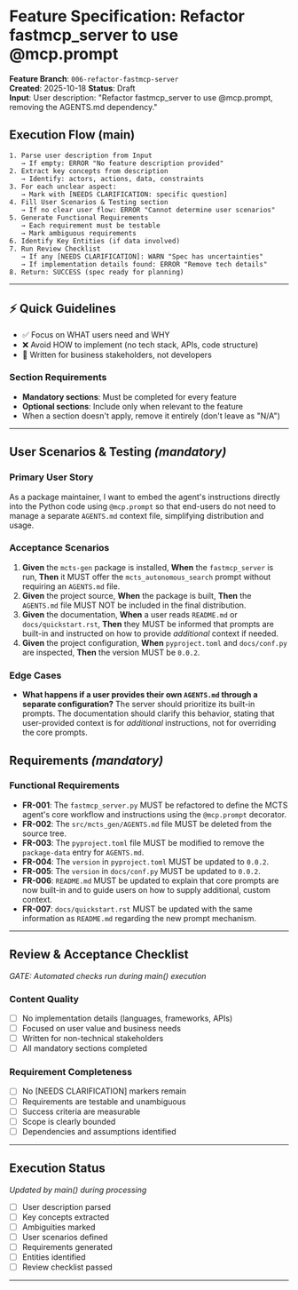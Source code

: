 # Feature Specification: Refactor fastmcp_server to use @mcp.prompt

**Feature Branch**: `006-refactor-fastmcp-server`  
**Created**: 2025-10-18
**Status**: Draft  
**Input**: User description: "Refactor fastmcp_server to use @mcp.prompt, removing the AGENTS.md dependency."

## Execution Flow (main)
```
1. Parse user description from Input
   → If empty: ERROR "No feature description provided"
2. Extract key concepts from description
   → Identify: actors, actions, data, constraints
3. For each unclear aspect:
   → Mark with [NEEDS CLARIFICATION: specific question]
4. Fill User Scenarios & Testing section
   → If no clear user flow: ERROR "Cannot determine user scenarios"
5. Generate Functional Requirements
   → Each requirement must be testable
   → Mark ambiguous requirements
6. Identify Key Entities (if data involved)
7. Run Review Checklist
   → If any [NEEDS CLARIFICATION]: WARN "Spec has uncertainties"
   → If implementation details found: ERROR "Remove tech details"
8. Return: SUCCESS (spec ready for planning)
```

---

## ⚡ Quick Guidelines
- ✅ Focus on WHAT users need and WHY
- ❌ Avoid HOW to implement (no tech stack, APIs, code structure)
- 👥 Written for business stakeholders, not developers

### Section Requirements
- **Mandatory sections**: Must be completed for every feature
- **Optional sections**: Include only when relevant to the feature
- When a section doesn't apply, remove it entirely (don't leave as "N/A")

---

## User Scenarios & Testing *(mandatory)*

### Primary User Story
As a package maintainer, I want to embed the agent's instructions directly into the Python code using `@mcp.prompt` so that end-users do not need to manage a separate `AGENTS.md` context file, simplifying distribution and usage.

### Acceptance Scenarios
1. **Given** the `mcts-gen` package is installed, **When** the `fastmcp_server` is run, **Then** it MUST offer the `mcts_autonomous_search` prompt without requiring an `AGENTS.md` file.
2. **Given** the project source, **When** the package is built, **Then** the `AGENTS.md` file MUST NOT be included in the final distribution.
3. **Given** the documentation, **When** a user reads `README.md` or `docs/quickstart.rst`, **Then** they MUST be informed that prompts are built-in and instructed on how to provide *additional* context if needed.
4. **Given** the project configuration, **When** `pyproject.toml` and `docs/conf.py` are inspected, **Then** the version MUST be `0.0.2`.

### Edge Cases
- **What happens if a user provides their own `AGENTS.md` through a separate configuration?** The server should prioritize its built-in prompts. The documentation should clarify this behavior, stating that user-provided context is for *additional* instructions, not for overriding the core prompts.

## Requirements *(mandatory)*

### Functional Requirements
- **FR-001**: The `fastmcp_server.py` MUST be refactored to define the MCTS agent's core workflow and instructions using the `@mcp.prompt` decorator.
- **FR-002**: The `src/mcts_gen/AGENTS.md` file MUST be deleted from the source tree.
- **FR-003**: The `pyproject.toml` file MUST be modified to remove the `package-data` entry for `AGENTS.md`.
- **FR-004**: The `version` in `pyproject.toml` MUST be updated to `0.0.2`.
- **FR-005**: The `version` in `docs/conf.py` MUST be updated to `0.0.2`.
- **FR-006**: `README.md` MUST be updated to explain that core prompts are now built-in and to guide users on how to supply additional, custom context.
- **FR-007**: `docs/quickstart.rst` MUST be updated with the same information as `README.md` regarding the new prompt mechanism.

---

## Review & Acceptance Checklist
*GATE: Automated checks run during main() execution*

### Content Quality
- [ ] No implementation details (languages, frameworks, APIs)
- [ ] Focused on user value and business needs
- [ ] Written for non-technical stakeholders
- [ ] All mandatory sections completed

### Requirement Completeness
- [ ] No [NEEDS CLARIFICATION] markers remain
- [ ] Requirements are testable and unambiguous  
- [ ] Success criteria are measurable
- [ ] Scope is clearly bounded
- [ ] Dependencies and assumptions identified

---

## Execution Status
*Updated by main() during processing*

- [ ] User description parsed
- [ ] Key concepts extracted
- [ ] Ambiguities marked
- [ ] User scenarios defined
- [ ] Requirements generated
- [ ] Entities identified
- [ ] Review checklist passed

---